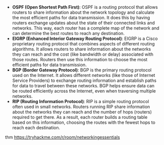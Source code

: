 
- **OSPF (Open Shortest Path First)**: OSPF is a routing protocol that allows routers to share information about the network topology and calculate the most efficient paths for data transmission. It does this by having routers exchange updates about the state of their connected links and networks. This way, each router has a complete map of the network and can determine the best routes to reach any destination.
- **EIGRP (Enhanced Interior Gateway Routing Protocol)**: EIGRP is a Cisco proprietary routing protocol that combines aspects of different routing algorithms. It allows routers to share information about the networks they can reach and the cost (like bandwidth or delay) associated with those routes. Routers then use this information to choose the most efficient paths for data transmission.
- **BGP (Border Gateway Protocol)**: BGP is the primary routing protocol used on the Internet. It allows different networks (like those of Internet Service Providers) to exchange routing information and establish paths for data to travel between these networks. BGP helps ensure data can be routed efficiently across the Internet, even when traversing multiple networks.
- **RIP (Routing Information Protocol)**: RIP is a simple routing protocol often used in small networks. Routers running RIP share information about the networks they can reach and the number of hops (routers) required to get there. As a result, each router builds a routing table based on this information, choosing the routes with the fewest hops to reach each destination.

thm https://tryhackme.com/r/room/networkingessentials